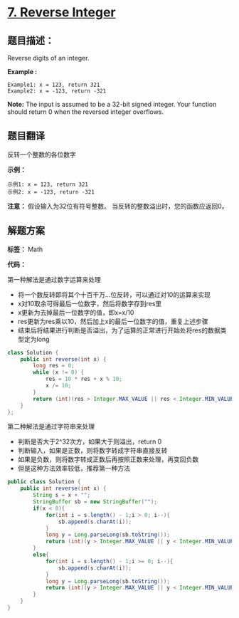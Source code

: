 # [7. Reverse Integer](https://leetcode.com/problems/reverse-integer/description/)

## 题目描述：
Reverse digits of an integer.

**Example :**

```
Example1: x = 123, return 321
Example2: x = -123, return -321
```

**Note:**
The input is assumed to be a 32-bit signed integer. Your function should return 0 when the reversed integer overflows.

## 题目翻译
反转一个整数的各位数字

**示例：**

```
示例1: x = 123, return 321
示例2: x = -123, return -321
```

**注意：**
假设输入为32位有符号整数。 当反转的整数溢出时，您的函数应返回0。

## 解题方案

**标签：** Math

**代码：**

第一种解法是通过数字运算来处理

- 将一个数反转即将其个十百千万...位反转，可以通过对10的运算来实现
- x对10取余可得最后一位数字，然后将数字存到res里
- x更新为去掉最后一位数字的值，即x=x/10
- res更新为res乘以10，然后加上x的最后一位数字的值，重复上述步骤
- 结束后将结果进行判断是否溢出，为了运算的正常进行开始处将res的数据类型定为long

```java
class Solution {
    public int reverse(int x) {
        long res = 0;
        while (x != 0) {
            res = 10 * res + x % 10;
            x /= 10;
        }
        return (int)(res > Integer.MAX_VALUE || res < Integer.MIN_VALUE ? 0 : res);
    }
};
```

第二种解法是通过字符串来处理

- 判断是否大于2^32次方，如果大于则溢出，return 0
- 判断输入，如果是正数，则将数字转成字符串直接反转
- 如果是负数，则将数字转成正数后再按照正数来处理，再变回负数
- 但是这种方法效率较低，推荐第一种方法

```java
public class Solution {
    public int reverse(int x) {  
        String s = x + "";  
        StringBuffer sb = new StringBuffer("");  
        if(x < 0){  
            for(int i = s.length() - 1;i > 0; i--){  
                sb.append(s.charAt(i));  
            }  
            long y = Long.parseLong(sb.toString());  
            return (int)(y > Integer.MAX_VALUE || y < Integer.MIN_VALUE ? 0 : -1*y);
        }  
        else{  
            for(int i = s.length() - 1;i >= 0; i--){  
                sb.append(s.charAt(i));  
            } 
            long y = Long.parseLong(sb.toString());  
            return (int)(y > Integer.MAX_VALUE || y < Integer.MIN_VALUE ? 0 : y);
        }  
    }  
}
```
